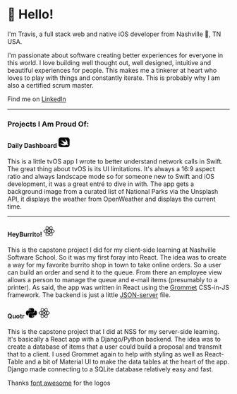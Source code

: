 # 👋 Hello!

I'm Travis, a full stack web and native iOS developer from Nashville 🤠, TN USA.

I'm passionate about software creating better experiences for everyone in this world. I love building well thought out, well designed, intuitive and beautiful experiences for people. This makes me a tinkerer at heart who loves to play with things and constantly iterate. This is probably why I am also a certified scrum master.

Find me on [LinkedIn](https://www.linkedin.com/in/travisrbrigman/)

---

### Projects I Am Proud Of:

#### Daily Dashboard <img src="https://github.com/travisbrigman/travisbrigman/blob/main/swift-brands.svg" width="25" height="25">

This is a little tvOS app I wrote to better understand network calls in Swift. The great thing about tvOS is its UI limitations. It's always a 16:9 aspect ratio and always landscape mode so for someone new to Swift and iOS development, it was a great entré to dive in with. The app gets a background image from a curated list of National Parks via the Unsplash API, it displays the weather from OpenWeather and displays the current time.

---

#### HeyBurrito! <img src="https://github.com/travisbrigman/travisbrigman/blob/main/react-brands.svg" width="25" height="25">

This is the capstone project I did for my client-side learning at Nashville Software School. So it was my first foray into React. The idea was to create a way for my favorite burrito shop in town to take online orders. So a user can build an order and send it to the queue. From there an employee view allows a person to manage the queue and e-mail items (presumably to a printer). As said, the app was written in React using the [Grommet](https://github.com/grommet/grommet) CSS-in-JS framework. The backend is just a little [JSON-server](https://github.com/typicode/json-server) file.

#### Quotr <img src="https://github.com/travisbrigman/travisbrigman/blob/main/python-brands.svg" width="25" height="25"> <img src="https://github.com/travisbrigman/travisbrigman/blob/main/react-brands.svg" width="25" height="25">

This is the capstone project that I did at NSS for my server-side learning. It's basically a React app with a Django/Python backend. The idea was to create a database of items that a user could build a proposal and transmit that to a client. I used Grommet again to help with styling as well as React-Table and a bit of Material UI to make the data tables at the heart of the app. Django made connecting to a SQLite database relatively easy and fast.

Thanks [font awesome](https://fontawesome.com/license/free) for the logos
